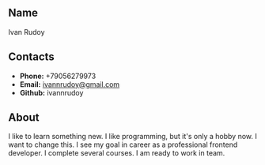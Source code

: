 ## Name
Ivan Rudoy

## Contacts
- **Phone:** +79056279973
- **Email:** ivannrudoy@gmail.com
- **Github:** ivannrudoy

## About
I like to learn something new. I like programming, but it's only a hobby now. I
want to change this. I see my goal in career as a professional frontend 
developer. I complete several courses. I am ready to work in team.